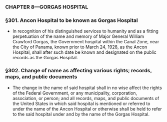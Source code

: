 ### **CHAPTER 8—GORGAS HOSPITAL**

### §301. Ancon Hospital to be known as Gorgas Hospital
* In recognition of his distinguished services to humanity and as a fitting perpetuation of the name and memory of Major General William Crawford Gorgas, the Government hospital within the Canal Zone, near the City of Panama, known prior to March 24, 1928, as the Ancon Hospital, shall after such date be known and designated on the public records as the Gorgas Hospital.

### §302. Change of name as affecting various rights; records, maps, and public documents
* The change in the name of said hospital shall in no wise affect the rights of the Federal Government, or any municipality, corporation, association, or person; and all records, maps, and public documents of the United States in which said hospital is mentioned or referred to under the name of the Ancon Hospital or otherwise shall be held to refer to the said hospital under and by the name of the Gorgas Hospital.